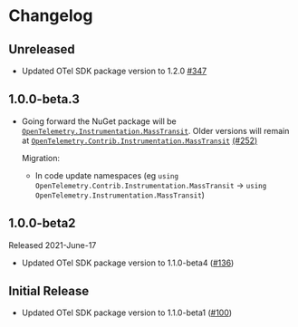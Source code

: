 # Changelog

## Unreleased

* Updated OTel SDK package version to 1.2.0
  [#347](https://github.com/open-telemetry/opentelemetry-dotnet-contrib/pull/347)

## 1.0.0-beta.3

* Going forward the NuGet package will be
  [`OpenTelemetry.Instrumentation.MassTransit`](https://www.nuget.org/packages/OpenTelemetry.Instrumentation.MassTransit).
  Older versions will remain at
  [`OpenTelemetry.Contrib.Instrumentation.MassTransit`](https://www.nuget.org/packages/OpenTelemetry.Contrib.Instrumentation.MassTransit)
  [(#252)](https://github.com/open-telemetry/opentelemetry-dotnet-contrib/pull/252)

  Migration:

  * In code update namespaces (eg `using
    OpenTelemetry.Contrib.Instrumentation.MassTransit` -> `using
    OpenTelemetry.Instrumentation.MassTransit`)

## 1.0.0-beta2

Released 2021-June-17

* Updated OTel SDK package version to 1.1.0-beta4
  ([#136](https://github.com/open-telemetry/opentelemetry-dotnet-contrib/pull/136))

## Initial Release

* Updated OTel SDK package version to 1.1.0-beta1
  ([#100](https://github.com/open-telemetry/opentelemetry-dotnet-contrib/pull/100))
